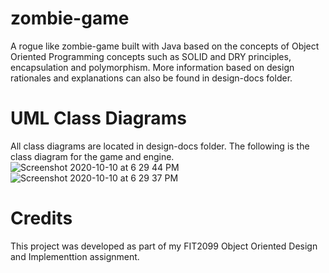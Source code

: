 # zombie-game
A rogue like zombie-game built with Java based on the concepts of Object Oriented Programming concepts such as SOLID and DRY principles, encapsulation and polymorphism.
More information based on design rationales and explanations can also be found in design-docs folder.

# UML Class Diagrams
All class diagrams are located in design-docs folder. The following is the class diagram for the game and engine.
![Screenshot 2020-10-10 at 6 29 44 PM](https://user-images.githubusercontent.com/25546711/95652852-b6e42580-0b26-11eb-8ea9-7dcf2bcd3cac.png)
![Screenshot 2020-10-10 at 6 29 37 PM](https://user-images.githubusercontent.com/25546711/95652853-b9467f80-0b26-11eb-9c98-564b01381d8b.png)

# Credits
This project was developed as part of my FIT2099 Object Oriented Design and Implementtion assignment.
